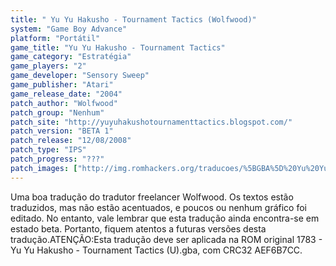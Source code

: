 ```yaml
---
title: " Yu Yu Hakusho - Tournament Tactics (Wolfwood)"
system: "Game Boy Advance"
platform: "Portátil"
game_title: "Yu Yu Hakusho - Tournament Tactics"
game_category: "Estratégia"
game_players: "2"
game_developer: "Sensory Sweep"
game_publisher: "Atari"
game_release_date: "2004"
patch_author: "Wolfwood"
patch_group: "Nenhum"
patch_site: "http://yuyuhakushotournamenttactics.blogspot.com/"
patch_version: "BETA 1"
patch_release: "12/08/2008"
patch_type: "IPS"
patch_progress: "???"
patch_images: ["http://img.romhackers.org/traducoes/%5BGBA%5D%20Yu%20Yu%20Hakusho%20-%20Tournament%20Tactics%20-%20Wolfwood%20-%2001.png","http://img.romhackers.org/traducoes/%5BGBA%5D%20Yu%20Yu%20Hakusho%20-%20Tournament%20Tactics%20-%20Wolfwood%20-%2002.png","http://img.romhackers.org/traducoes/%5BGBA%5D%20Yu%20Yu%20Hakusho%20-%20Tournament%20Tactics%20-%20Wolfwood%20-%2003.png"]
---
```

Uma boa tradução do tradutor freelancer Wolfwood. Os textos estão traduzidos, mas não estão acentuados, e poucos ou nenhum gráfico foi editado. No entanto, vale lembrar que esta tradução ainda encontra-se em estado beta. Portanto, fiquem atentos a futuras versões desta tradução.ATENÇÃO:Esta tradução deve ser aplicada na ROM original 1783 - Yu Yu Hakusho - Tournament Tactics (U).gba, com CRC32 AEF6B7CC.